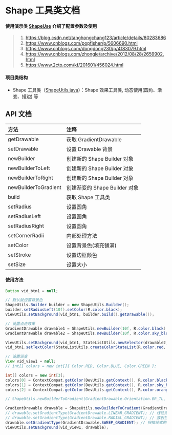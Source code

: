 # Shape 工具类文档

#### 使用演示类 [ShapeUse](https://github.com/afkT/DevUtils/blob/master/app/src/main/java/com/dev/utils/shape/ShapeUse.java) 介绍了配置参数及使用

> 1. https://blog.csdn.net/tanghongchang123/article/details/80283686
> 2. https://www.cnblogs.com/popfisher/p/5606690.html
> 3. https://www.cnblogs.com/dongdong230/p/4183079.html
> 4. https://www.cnblogs.com/zhongle/archive/2012/08/28/2659902.html
> 5. https://www.2cto.com/kf/201601/456024.html

#### 项目类结构

* Shape 工具类（[ShapeUtils.java](https://github.com/afkT/DevUtils/blob/master/lib/DevApp/src/main/java/dev/utils/app/ShapeUtils.java)）：Shape 效果工具类, 动态使用(圆角、渐变、描边) 等

## API 文档

| 方法 | 注释 |
| :- | :- |
| getDrawable | 获取 GradientDrawable |
| setDrawable | 设置 Drawable 背景 |
| newBuilder | 创建新的 Shape Builder 对象 |
| newBuilderToLeft | 创建新的 Shape Builder 对象 |
| newBuilderToRight | 创建新的 Shape Builder 对象 |
| newBuilderToGradient | 创建渐变的 Shape Builder 对象 |
| build | 获取 Shape 工具类 |
| setRadius | 设置圆角 |
| setRadiusLeft | 设置圆角 |
| setRadiusRight | 设置圆角 |
| setCornerRadii | 内部处理方法 |
| setColor | 设置背景色(填充铺满) |
| setStroke | 设置边框颜色 |
| setSize | 设置大小 |

#### 使用方法
```java
Button vid_btn1 = null;

// 默认就设置背景色
ShapeUtils.Builder builder = new ShapeUtils.Builder();
builder.setRadiusLeft(10f).setColor(R.color.black);
ViewUtils.setBackground(vid_btn1, builder.build().getDrawable());

// 设置点击效果
GradientDrawable drawable1 = ShapeUtils.newBuilder(10f, R.color.black).setStroke(5, R.color.green).build().getDrawable();
GradientDrawable drawable2 = ShapeUtils.newBuilder(10f, R.color.sky_blue).setStroke(5, R.color.grey).build().getDrawable();

ViewUtils.setBackground(vid_btn1, StateListUtils.newSelector(drawable2, drawable1)); // 设置点击 View 背景变色, 不用写 shape xml 文件
vid_btn1.setTextColor(StateListUtils.createColorStateList(R.color.red, R.color.white)); // 设置点击字体变色

// 设置渐变
View vid_view1 = null;
// int[] colors = new int[]{ Color.RED, Color.BLUE, Color.GREEN };

int[] colors = new int[3];
colors[0] = ContextCompat.getColor(DevUtils.getContext(), R.color.black);
colors[1] = ContextCompat.getColor(DevUtils.getContext(), R.color.sky_blue);
colors[2] = ContextCompat.getColor(DevUtils.getContext(), R.color.orange);

// ShapeUtils.newBuilderToGradient(GradientDrawable.Orientation.BR_TL, colors).build().setDrawable(vid_view1);

GradientDrawable drawable = ShapeUtils.newBuilderToGradient(GradientDrawable.Orientation.BR_TL, colors).build().getDrawable();
// drawable.setGradientType(GradientDrawable.LINEAR_GRADIENT); // 线性渐变, 这是默认设置
// drawable.setGradientType(GradientDrawable.RADIAL_GRADIENT); // 放射性渐变, 以开始色为中心
drawable.setGradientType(GradientDrawable.SWEEP_GRADIENT); // 扫描线式的渐变
ViewUtils.setBackground(vid_view1, drawable);
```